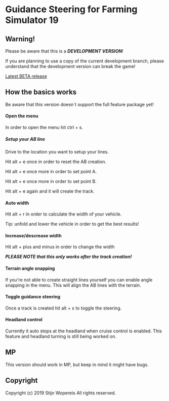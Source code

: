 # Guidance Steering for Farming Simulator 19

## Warning!
Please be aware that this is a ***DEVELOPMENT VERSION***!

If you are planning to use a copy of the current development branch, please understand that the development version can break the game!

[Latest BETA release](https://github.com/stijnwop)

## How the basics works
Be aware that this version doesn´t support the full feature package yet!

#### Open the menu
In order to open the menu hit ctrl + s.

##### Setup your AB line
Drive to the location you want to setup your lines.

Hit alt + e once in order to reset the AB creation.

Hit alt + e once more in order to set point A.

Hit alt + e once more in order to set point B.

Hit alt + e again and it will create the track.

#### Auto width
Hit alt + r in order to calculate the width of your vehicle.

Tip: unfold and lower the vehicle in order to get the best results!

#### Increase/descrease width
Hit alt + plus and minus in order to change the width

***PLEASE NOTE that this only works after the track creation!***

#### Terrain angle snapping
If you're not able to create straight lines yourself you can enable angle snapping in the menu. This will align the AB lines with the terrain.

#### Toggle guidance steering
Once a track is created hit alt + x to toggle the steering.

#### Headland control
Currently it auto stops at the headland when cruise control is enabled. This feature and headland turning is still being worked on.

## MP
This version should work in MP, but keep in mind it might have bugs.


## Copyright
Copyright (c) 2019 Stijn Wopereis
All rights reserved.
